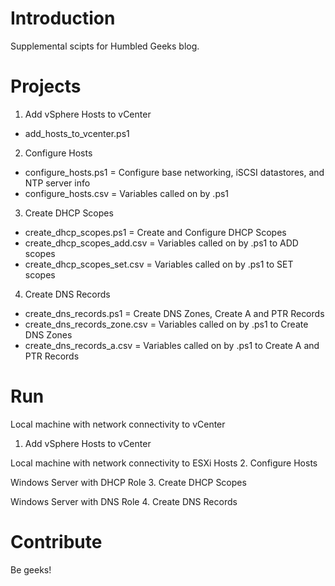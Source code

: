 # Introduction 
Supplemental scipts for Humbled Geeks blog.

# Projects
1.	Add vSphere Hosts to vCenter
- add_hosts_to_vcenter.ps1

2.	Configure Hosts
- configure_hosts.ps1 = Configure base networking, iSCSI datastores, and NTP server info
- configure_hosts.csv = Variables called on by .ps1

3.	Create DHCP Scopes
- create_dhcp_scopes.ps1 = Create and Configure DHCP Scopes
- create_dhcp_scopes_add.csv = Variables called on by .ps1 to ADD scopes
- create_dhcp_scopes_set.csv = Variables called on by .ps1 to SET scopes

4.	Create DNS Records
- create_dns_records.ps1 = Create DNS Zones, Create A and PTR Records
- create_dns_records_zone.csv = Variables called on by .ps1 to Create DNS Zones
- create_dns_records_a.csv = Variables called on by .ps1 to Create A and PTR Records

# Run
Local machine with network connectivity to vCenter
1. Add vSphere Hosts to vCenter

Local machine with network connectivity to ESXi Hosts
2. Configure Hosts

Windows Server with DHCP Role
3. Create DHCP Scopes

Windows Server with DNS Role
4. Create DNS Records

# Contribute
Be geeks!
